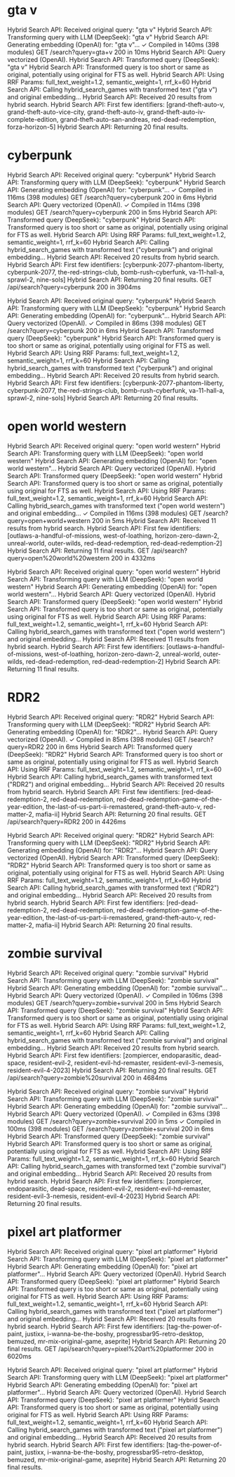 # gta v
Hybrid Search API: Received original query: "gta v"
Hybrid Search API: Transforming query with LLM (DeepSeek): "gta v"
Hybrid Search API: Generating embedding (OpenAI) for: "gta v"...
 ✓ Compiled in 140ms (398 modules)
 GET /search?query=gta+v 200 in 10ms
Hybrid Search API: Query vectorized (OpenAI).
Hybrid Search API: Transformed query (DeepSeek): "gta v"
Hybrid Search API: Transformed query is too short or same as original, potentially using original for FTS as well.
Hybrid Search API: Using RRF Params: full_text_weight=1.2, semantic_weight=1, rrf_k=60
Hybrid Search API: Calling hybrid_search_games with transformed text ("gta v") and original embedding...
Hybrid Search API: Received 20 results from hybrid search.
Hybrid Search API: First few identifiers: [grand-theft-auto-v, grand-theft-auto-vice-city, grand-theft-auto-iv, grand-theft-auto-iv-complete-edition, grand-theft-auto-san-andreas, red-dead-redemption, forza-horizon-5]
Hybrid Search API: Returning 20 final results.

# cyberpunk
Hybrid Search API: Received original query: "cyberpunk"
Hybrid Search API: Transforming query with LLM (DeepSeek): "cyberpunk"
Hybrid Search API: Generating embedding (OpenAI) for: "cyberpunk"...
 ✓ Compiled in 116ms (398 modules)
 GET /search?query=cyberpunk 200 in 6ms
Hybrid Search API: Query vectorized (OpenAI).
 ✓ Compiled in 114ms (398 modules)
 GET /search?query=cyberpunk 200 in 5ms
Hybrid Search API: Transformed query (DeepSeek): "cyberpunk"
Hybrid Search API: Transformed query is too short or same as original, potentially using original for FTS as well.
Hybrid Search API: Using RRF Params: full_text_weight=1.2, semantic_weight=1, rrf_k=60
Hybrid Search API: Calling hybrid_search_games with transformed text ("cyberpunk") and original embedding...
Hybrid Search API: Received 20 results from hybrid search.
Hybrid Search API: First few identifiers: [cyberpunk-2077-phantom-liberty, cyberpunk-2077, the-red-strings-club, bomb-rush-cyberfunk, va-11-hall-a, sprawl-2, nine-sols]
Hybrid Search API: Returning 20 final results.
 GET /api/search?query=cyberpunk 200 in 3904ms

Hybrid Search API: Received original query: "cyberpunk"
Hybrid Search API: Transforming query with LLM (DeepSeek): "cyberpunk"
Hybrid Search API: Generating embedding (OpenAI) for: "cyberpunk"...
Hybrid Search API: Query vectorized (OpenAI).
 ✓ Compiled in 86ms (398 modules)
 GET /search?query=cyberpunk 200 in 6ms
Hybrid Search API: Transformed query (DeepSeek): "cyberpunk"
Hybrid Search API: Transformed query is too short or same as original, potentially using original for FTS as well.
Hybrid Search API: Using RRF Params: full_text_weight=1.2, semantic_weight=1, rrf_k=60
Hybrid Search API: Calling hybrid_search_games with transformed text ("cyberpunk") and original embedding...
Hybrid Search API: Received 20 results from hybrid search.
Hybrid Search API: First few identifiers: [cyberpunk-2077-phantom-liberty, cyberpunk-2077, the-red-strings-club, bomb-rush-cyberfunk, va-11-hall-a, sprawl-2, nine-sols]
Hybrid Search API: Returning 20 final results.

# open world western
Hybrid Search API: Received original query: "open world western"
Hybrid Search API: Transforming query with LLM (DeepSeek): "open world western"
Hybrid Search API: Generating embedding (OpenAI) for: "open world western"...
Hybrid Search API: Query vectorized (OpenAI).
Hybrid Search API: Transformed query (DeepSeek): "open world western"
Hybrid Search API: Transformed query is too short or same as original, potentially using original for FTS as well.
Hybrid Search API: Using RRF Params: full_text_weight=1.2, semantic_weight=1, rrf_k=60
Hybrid Search API: Calling hybrid_search_games with transformed text ("open world western") and original embedding...
 ✓ Compiled in 116ms (398 modules)
 GET /search?query=open+world+western 200 in 5ms
Hybrid Search API: Received 11 results from hybrid search.
Hybrid Search API: First few identifiers: [outlaws-a-handful-of-missions, west-of-loathing, horizon-zero-dawn-2, unreal-world, outer-wilds, red-dead-redemption, red-dead-redemption-2]
Hybrid Search API: Returning 11 final results.
 GET /api/search?query=open%20world%20western 200 in 4332ms

Hybrid Search API: Received original query: "open world western"
Hybrid Search API: Transforming query with LLM (DeepSeek): "open world western"
Hybrid Search API: Generating embedding (OpenAI) for: "open world western"...
Hybrid Search API: Query vectorized (OpenAI).
Hybrid Search API: Transformed query (DeepSeek): "open world western"
Hybrid Search API: Transformed query is too short or same as original, potentially using original for FTS as well.
Hybrid Search API: Using RRF Params: full_text_weight=1.2, semantic_weight=1, rrf_k=60
Hybrid Search API: Calling hybrid_search_games with transformed text ("open world western") and original embedding...
Hybrid Search API: Received 11 results from hybrid search.
Hybrid Search API: First few identifiers: [outlaws-a-handful-of-missions, west-of-loathing, horizon-zero-dawn-2, unreal-world, outer-wilds, red-dead-redemption, red-dead-redemption-2]
Hybrid Search API: Returning 11 final results.

# RDR2
Hybrid Search API: Received original query: "RDR2"
Hybrid Search API: Transforming query with LLM (DeepSeek): "RDR2"
Hybrid Search API: Generating embedding (OpenAI) for: "RDR2"...
Hybrid Search API: Query vectorized (OpenAI).
 ✓ Compiled in 85ms (398 modules)
 GET /search?query=RDR2 200 in 6ms
Hybrid Search API: Transformed query (DeepSeek): "RDR2"
Hybrid Search API: Transformed query is too short or same as original, potentially using original for FTS as well.
Hybrid Search API: Using RRF Params: full_text_weight=1.2, semantic_weight=1, rrf_k=60
Hybrid Search API: Calling hybrid_search_games with transformed text ("RDR2") and original embedding...
Hybrid Search API: Received 20 results from hybrid search.
Hybrid Search API: First few identifiers: [red-dead-redemption-2, red-dead-redemption, red-dead-redemption-game-of-the-year-edition, the-last-of-us-part-ii-remastered, grand-theft-auto-v, red-matter-2, mafia-ii]
Hybrid Search API: Returning 20 final results.
 GET /api/search?query=RDR2 200 in 4426ms

Hybrid Search API: Received original query: "RDR2"
Hybrid Search API: Transforming query with LLM (DeepSeek): "RDR2"
Hybrid Search API: Generating embedding (OpenAI) for: "RDR2"...
Hybrid Search API: Query vectorized (OpenAI).
Hybrid Search API: Transformed query (DeepSeek): "RDR2"
Hybrid Search API: Transformed query is too short or same as original, potentially using original for FTS as well.
Hybrid Search API: Using RRF Params: full_text_weight=1.2, semantic_weight=1, rrf_k=60
Hybrid Search API: Calling hybrid_search_games with transformed text ("RDR2") and original embedding...
Hybrid Search API: Received 20 results from hybrid search.
Hybrid Search API: First few identifiers: [red-dead-redemption-2, red-dead-redemption, red-dead-redemption-game-of-the-year-edition, the-last-of-us-part-ii-remastered, grand-theft-auto-v, red-matter-2, mafia-ii]
Hybrid Search API: Returning 20 final results.

# zombie survival
Hybrid Search API: Received original query: "zombie survival"
Hybrid Search API: Transforming query with LLM (DeepSeek): "zombie survival"
Hybrid Search API: Generating embedding (OpenAI) for: "zombie survival"...
Hybrid Search API: Query vectorized (OpenAI).
 ✓ Compiled in 106ms (398 modules)
 GET /search?query=zombie+survival 200 in 5ms
Hybrid Search API: Transformed query (DeepSeek): "zombie survival"
Hybrid Search API: Transformed query is too short or same as original, potentially using original for FTS as well.
Hybrid Search API: Using RRF Params: full_text_weight=1.2, semantic_weight=1, rrf_k=60
Hybrid Search API: Calling hybrid_search_games with transformed text ("zombie survival") and original embedding...
Hybrid Search API: Received 20 results from hybrid search.
Hybrid Search API: First few identifiers: [zompiercer, endoparasitic, dead-space, resident-evil-2, resident-evil-hd-remaster, resident-evil-3-nemesis, resident-evil-4-2023]
Hybrid Search API: Returning 20 final results.
 GET /api/search?query=zombie%20survival 200 in 4684ms

Hybrid Search API: Received original query: "zombie survival"
Hybrid Search API: Transforming query with LLM (DeepSeek): "zombie survival"
Hybrid Search API: Generating embedding (OpenAI) for: "zombie survival"...
Hybrid Search API: Query vectorized (OpenAI).
 ✓ Compiled in 63ms (398 modules)
 GET /search?query=zombie+survival 200 in 5ms
 ✓ Compiled in 100ms (398 modules)
 GET /search?query=zombie+survival 200 in 6ms
Hybrid Search API: Transformed query (DeepSeek): "zombie survival"
Hybrid Search API: Transformed query is too short or same as original, potentially using original for FTS as well.
Hybrid Search API: Using RRF Params: full_text_weight=1.2, semantic_weight=1, rrf_k=60
Hybrid Search API: Calling hybrid_search_games with transformed text ("zombie survival") and original embedding...
Hybrid Search API: Received 20 results from hybrid search.
Hybrid Search API: First few identifiers: [zompiercer, endoparasitic, dead-space, resident-evil-2, resident-evil-hd-remaster, resident-evil-3-nemesis, resident-evil-4-2023]
Hybrid Search API: Returning 20 final results.

# pixel art platformer
Hybrid Search API: Received original query: "pixel art platformer"
Hybrid Search API: Transforming query with LLM (DeepSeek): "pixel art platformer"
Hybrid Search API: Generating embedding (OpenAI) for: "pixel art platformer"...
Hybrid Search API: Query vectorized (OpenAI).
Hybrid Search API: Transformed query (DeepSeek): "pixel art platformer"
Hybrid Search API: Transformed query is too short or same as original, potentially using original for FTS as well.
Hybrid Search API: Using RRF Params: full_text_weight=1.2, semantic_weight=1, rrf_k=60
Hybrid Search API: Calling hybrid_search_games with transformed text ("pixel art platformer") and original embedding...
Hybrid Search API: Received 20 results from hybrid search.
Hybrid Search API: First few identifiers: [tag-the-power-of-paint, justixx, i-wanna-be-the-boshy, progressbar95-retro-desktop, bemuzed, mr-mix-original-game, aseprite]
Hybrid Search API: Returning 20 final results.
 GET /api/search?query=pixel%20art%20platformer 200 in 6020ms

Hybrid Search API: Received original query: "pixel art platformer"
Hybrid Search API: Transforming query with LLM (DeepSeek): "pixel art platformer"
Hybrid Search API: Generating embedding (OpenAI) for: "pixel art platformer"...
Hybrid Search API: Query vectorized (OpenAI).
Hybrid Search API: Transformed query (DeepSeek): "pixel art platformer"
Hybrid Search API: Transformed query is too short or same as original, potentially using original for FTS as well.
Hybrid Search API: Using RRF Params: full_text_weight=1.2, semantic_weight=1, rrf_k=60
Hybrid Search API: Calling hybrid_search_games with transformed text ("pixel art platformer") and original embedding...
Hybrid Search API: Received 20 results from hybrid search.
Hybrid Search API: First few identifiers: [tag-the-power-of-paint, justixx, i-wanna-be-the-boshy, progressbar95-retro-desktop, bemuzed, mr-mix-original-game, aseprite]
Hybrid Search API: Returning 20 final results.